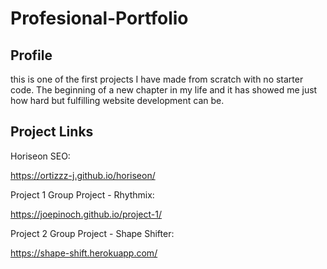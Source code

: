 # Profesional-Portfolio

## Profile

this is one of the first projects I have made from scratch with no starter code. The beginning of a new chapter in my life and it has showed me just how hard but fulfilling website development can be.


## Project Links

Horiseon SEO:

https://ortizzz-j.github.io/horiseon/

Project 1 Group Project - Rhythmix:

https://joepinoch.github.io/project-1/

Project 2 Group Project - Shape Shifter:

https://shape-shift.herokuapp.com/